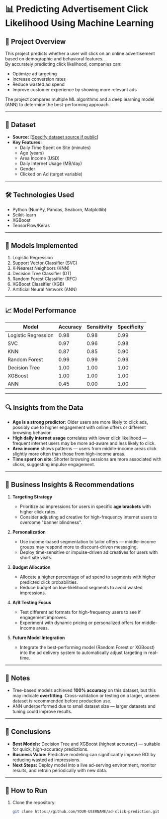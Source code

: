 # 📊 Predicting Advertisement Click Likelihood Using Machine Learning

## 📌 Project Overview
This project predicts whether a user will click on an online advertisement based on demographic and behavioral features.  
By accurately predicting click likelihood, companies can:
- Optimize ad targeting
- Increase conversion rates
- Reduce wasted ad spend
- Improve customer experience by showing more relevant ads

The project compares multiple ML algorithms and a deep learning model (ANN) to determine the best-performing approach.

---

## 📂 Dataset
- **Source:** [[Specify dataset source if public](https://www.kaggle.com/datasets/gabrielsantello/advertisement-click-on-ad)]
- **Key Features:**
  - Daily Time Spent on Site (minutes)
  - Age (years)
  - Area Income (USD)
  - Daily Internet Usage (MB/day)
  - Gender
  - Clicked on Ad (target variable)

---

## 🛠️ Technologies Used
- Python (NumPy, Pandas, Seaborn, Matplotlib)
- Scikit-learn
- XGBoost
- TensorFlow/Keras

---

## 🤖 Models Implemented
1. Logistic Regression
2. Support Vector Classifier (SVC)
3. K-Nearest Neighbors (KNN)
4. Decision Tree Classifier (DT)
5. Random Forest Classifier (RFC)
6. XGBoost Classifier (XGB)
7. Artificial Neural Network (ANN)

---

## 📈 Model Performance

| Model               | Accuracy | Sensitivity | Specificity |
|---------------------|----------|-------------|-------------|
| Logistic Regression | 0.98     | 0.98        | 0.99        |
| SVC                 | 0.97     | 0.96        | 0.98        |
| KNN                 | 0.87     | 0.85        | 0.90        |
| Random Forest       | 0.99     | 0.99        | 0.99        |
| Decision Tree       | 1.00     | 1.00        | 1.00        |
| XGBoost             | 1.00     | 1.00        | 1.00        |
| ANN                 | 0.45     | 0.00        | 1.00        |

---

## 🔍 Insights from the Data
- **Age is a strong predictor:** Older users are more likely to click ads, possibly due to higher engagement with online offers or different browsing behavior.
- **High daily internet usage** correlates with lower click likelihood — frequent internet users may be more ad-aware and less likely to click.
- **Area income** shows patterns — users from middle-income areas click slightly more often than those from high-income areas.
- **Time spent on site**: Shorter browsing sessions are more associated with clicks, suggesting impulse engagement.

---

## 🏢 Business Insights & Recommendations

1. **Targeting Strategy**
   - Prioritize ad impressions for users in specific **age brackets** with higher click rates.
   - Consider adjusting ad creative for high-frequency internet users to overcome "banner blindness".

2. **Personalization**
   - Use income-based segmentation to tailor offers — middle-income groups may respond more to discount-driven messaging.
   - Deploy time-sensitive or impulse-driven ad creatives for users with short site visits.

3. **Budget Allocation**
   - Allocate a higher percentage of ad spend to segments with higher predicted click probabilities.
   - Reduce budget on low-likelihood segments to avoid wasted impressions.

4. **A/B Testing Focus**
   - Test different ad formats for high-frequency users to see if engagement improves.
   - Experiment with dynamic pricing or personalized offers for middle-income areas.

5. **Future Model Integration**
   - Integrate the best-performing model (Random Forest or XGBoost) into the ad delivery system to automatically adjust targeting in real-time.

---

## 📝 Notes
- Tree-based models achieved **100% accuracy** on this dataset, but this may indicate **overfitting**. Cross-validation or testing on a larger, unseen dataset is recommended before production use.
- ANN underperformed due to small dataset size — larger datasets and tuning could improve results.

---

## 📌 Conclusions
- **Best Models:** Decision Tree and XGBoost (highest accuracy) — suitable for quick, high-accuracy predictions.
- **Business Value:** Predictive modeling can significantly improve ROI by reducing wasted ad impressions.
- **Next Steps:** Deploy model into a live ad-serving environment, monitor results, and retrain periodically with new data.

---

## 🚀 How to Run
1. Clone the repository:
   ```bash
   git clone https://github.com/YOUR-USERNAME/ad-click-prediction.git
